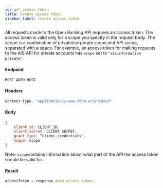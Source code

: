 ```yaml
---
id: get_access_token
title: Create access token
sidebar_label: Create access token
---
```


All requests made to the Open Banking API requires an access token. The access token is valid only for a scope you specify in the request body. The scope is a combination of private/corporate scope and API scope, separated with a space. For example, an access token for making requests to the AIS API for private accounts has `scope` set to `"aisinformation private"`.

#### Endpoint

```javascript
POST AUTH_HOST
```
#### Headers

```javascript
Content-Type: "application/x-www-form-urlencoded"
```

#### Body

```javascript
{
    client_id: CLIENT_ID,
    client_secret: CLIENT_SECRET,
    grant_type: ”client_credentials”,
    scope: scope
}
```

Note: `scope`contains information about what part of the API the access token should be valid for.
#### Result
```javascript
accessToken = response.data.access_token;
```